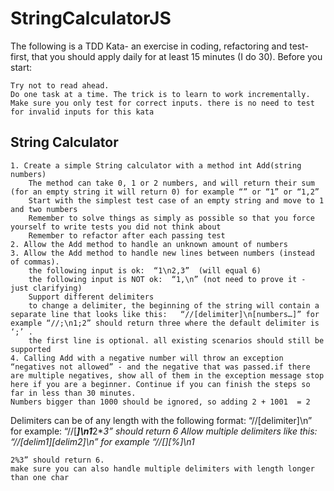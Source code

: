 # StringCalculatorJS


The following is a TDD Kata- an exercise in coding, refactoring and test-first, that you should apply daily for at least 15 minutes (I do 30).
Before you start: 

    Try not to read ahead.
    Do one task at a time. The trick is to learn to work incrementally.
    Make sure you only test for correct inputs. there is no need to test for invalid inputs for this kata

## String Calculator

    1. Create a simple String calculator with a method int Add(string numbers)
        The method can take 0, 1 or 2 numbers, and will return their sum (for an empty string it will return 0) for example “” or “1” or “1,2”
        Start with the simplest test case of an empty string and move to 1 and two numbers
        Remember to solve things as simply as possible so that you force yourself to write tests you did not think about
        Remember to refactor after each passing test
    2. Allow the Add method to handle an unknown amount of numbers
    3. Allow the Add method to handle new lines between numbers (instead of commas).
        the following input is ok:  “1\n2,3”  (will equal 6)
        the following input is NOT ok:  “1,\n” (not need to prove it - just clarifying)
        Support different delimiters
        to change a delimiter, the beginning of the string will contain a separate line that looks like this:   “//[delimiter]\n[numbers…]” for example “//;\n1;2” should return three where the default delimiter is ‘;’ .
        the first line is optional. all existing scenarios should still be supported
    4. Calling Add with a negative number will throw an exception “negatives not allowed” - and the negative that was passed.if there are multiple negatives, show all of them in the exception message stop here if you are a beginner. Continue if you can finish the steps so far in less than 30 minutes.
    Numbers bigger than 1000 should be ignored, so adding 2 + 1001  = 2

Delimiters can be of any length with the following format:  “//[delimiter]\n” for example: “//[***]\n1***2***3” should return 6
Allow multiple delimiters like this:  “//[delim1][delim2]\n” for example “//[*][%]\n1*

    2%3” should return 6.
    make sure you can also handle multiple delimiters with length longer than one char


